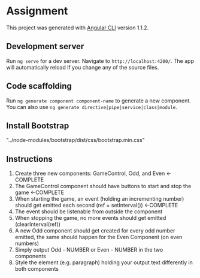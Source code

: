 # Assignment

This project was generated with [Angular CLI](https://github.com/angular/angular-cli) version 1.1.2.

## Development server

Run `ng serve` for a dev server. Navigate to `http://localhost:4200/`. The app will automatically reload if you change any of the source files.

## Code scaffolding

Run `ng generate component component-name` to generate a new component. You can also use `ng generate directive|pipe|service|class|module`.

## Install Bootstrap

"../node-modules/bootstrap/dist/css/bootstrap.min.css"

## Instructions

1. Create three new components: GameControl, Odd, and Even <-COMPLETE
2. The GameControl component should have buttons to start and stop the game <-COMPLETE
3. When starting the game, an event (holding an incrementing number) should get emitted each second (ref = setInterval()) <-COMPLETE
4. The event should be listenable from outside the component
5. When stopping the game, no more events should get emitted (clearInterval(ref))
6. A new Odd component should get created for every odd number emitted, the same should happen for the Even Component (on even numbers)
7. Simply output Odd - NUMBER or Even - NUMBER in the two components
8. Style the element (e.g. paragraph) holding your output text differently in both components
